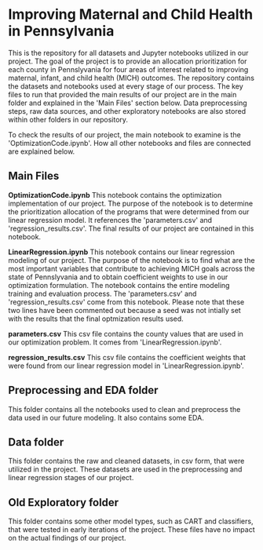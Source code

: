 # Improving Maternal and Child Health in Pennsylvania

This is the repository for all datasets and Jupyter notebooks utilized in our project. The goal of the project is to provide an allocation prioritization for each county in Pennslyvania for four areas of interest related to improving maternal, infant, and child health (MICH) outcomes. The repository contains the datasets and notebooks used at every stage of our process. The key files to run that provided the main results of our project are in the main folder and explained in the 'Main Files' section below. Data preprocessing steps, raw data sources, and other exploratory notebooks are also stored within other folders in our repository.

To check the results of our project, the main notebook to examine is the 'OptimizationCode.ipynb'. How all other notebooks and files are connected are explained below. 

## Main Files
**OptimizationCode.ipynb**
This notebook contains the optimization implementation of our project. The purpose of the notebook is to determine the prioritization allocation of the programs that were determined from our linear regression model. It references the 'parameters.csv' and 'regression_results.csv'. The final results of our project are contained in this notebook.

**LinearRegression.ipynb**
This notebook contains our linear regression modeling of our project. The purpose of the notebook is to find what are the most important variables that contribute to achieving MICH goals across the state of Pennslyvania and to obtain coefficient weights to use in our optimization formulation. The notebook contains the entire modeling training and evaluation process. The 'parameters.csv' and 'regression_results.csv' come from this notebook. Please note that these two lines have been commented out because a seed was not intially set with the results that the final optmization results used.

**parameters.csv**
This csv file contains the county values that are used in our optimization problem. It comes from 'LinearRegression.ipynb'.

**regression_results.csv**
This csv file contains the coefficient weights that were found from our linear regression model in 'LinearRegression.ipynb'.

## Preprocessing and EDA folder
This folder contains all the notebooks used to clean and preprocess the data used in our future modeling. It also contains some EDA.

## Data folder
This folder contains the raw and cleaned datasets, in csv form, that were utilized in the project. These datasets are used in the preprocessing and linear regression stages of our project. 

## Old Exploratory folder
This folder contains some other model types, such as CART and classifiers, that were tested in early iterations of the project. These files have no impact on the actual findings of our project.
